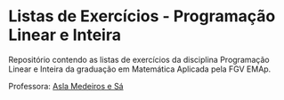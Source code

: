 # Listas de Exercícios - Programação Linear e Inteira

Repositório contendo as listas de exercícios da disciplina Programação Linear e Inteira da graduação em Matemática Aplicada pela FGV EMAp.

Professora: [Asla Medeiros e Sá](https://emap.fgv.br/integrante/asla-medeiros-e-sa)
